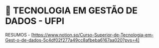 # 📝 TECNOLOGIA EM GESTÃO DE DADOS - UFPI

RESUMOS - [https://www.notion.so/Curso-Superior-de-Tecnologia-em-Gest-o-de-dados-5c4df02f277a49cc8afbeba6167aa020?pvs=4]
